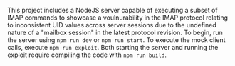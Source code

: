 This project includes a NodeJS server capable of executing a subset of IMAP commands to showcase a voulnurability in the IMAP protocol relating to inconsistent UID values across server sessions due to the undefined nature of a "mailbox session" in the latest protocol revision. To begin, run the server using `npm run dev` or `npm run start`. To execute the mock client calls, execute `npm run exploit`. Both starting the server and running the exploit require compiling the code with `npm run build`.